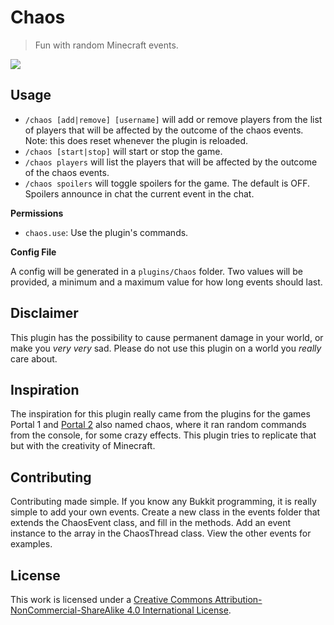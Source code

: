 # Chaos
> Fun with random Minecraft events.

![](https://i.creativecommons.org/l/by-nc-sa/4.0/88x31.png)


## Usage
- `/chaos [add|remove] [username]` will add or remove players from the list of players that will be affected
by the outcome of the chaos events. Note: this does reset whenever the plugin is reloaded.
- `/chaos [start|stop]` will start or stop the game.
- `/chaos players` will list the players that will be affected by the outcome of the chaos events.
- `/chaos spoilers` will toggle spoilers for the game. The default is OFF. Spoilers announce in chat the current
 event in the chat.

**Permissions**

- `chaos.use`: Use the plugin's commands.

**Config File**

A config will be generated in a `plugins/Chaos` folder. Two values will be provided, a minimum and a maximum value
for how long events should last.

## Disclaimer
This plugin has the possibility to cause permanent damage in your world, or make you *very very* sad. Please do not
use this plugin on a world you *really* care about.

## Inspiration
The inspiration for this plugin really came from the plugins for the games Portal 1 and
[Portal 2](https://github.com/NeKzor/chaoshttps://github.com/NeKzor/chaos) also named chaos, where it ran random
commands from the console, for some crazy effects. This plugin tries to replicate that but with the creativity of
Minecraft.

## Contributing
Contributing made simple. If you know any Bukkit programming, it is really simple to add your own events. Create a
new class in the events folder that extends the ChaosEvent class, and fill in the methods. Add an event instance to
the array in the ChaosThread class. View the other events for examples.

## License
This work is licensed under a [Creative Commons Attribution-NonCommercial-ShareAlike 4.0 International License](http://creativecommons.org/licenses/by-nc-sa/4.0/).
